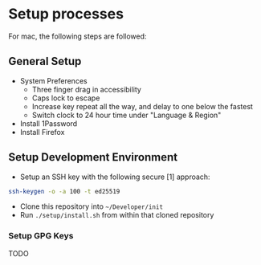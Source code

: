 # Setup processes

For mac, the following steps are followed:

## General Setup

- System Preferences
  - Three finger drag in accessibility
  - Caps lock to escape
  - Increase key repeat all the way, and delay to one below the fastest
  - Switch clock to 24 hour time under "Language & Region"
- Install 1Password
- Install Firefox

## Setup Development Environment

- Setup an SSH key with the following secure [1] approach:
```sh
ssh-keygen -o -a 100 -t ed25519
```
- Clone this repository into `~/Developer/init`
- Run `./setup/install.sh` from within that cloned repository

### Setup GPG Keys

TODO
